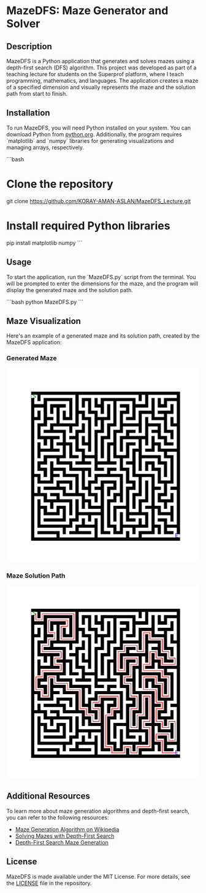 # MazeDFS: Maze Generator and Solver

## Description
MazeDFS is a Python application that generates and solves mazes using a depth-first search (DFS) algorithm. This project was developed as part of a teaching lecture for students on the Superprof platform, where I teach programming, mathematics, and languages. The application creates a maze of a specified dimension and visually represents the maze and the solution path from start to finish.

## Installation
To run MazeDFS, you will need Python installed on your system. You can download Python from [python.org](https://www.python.org/downloads/). Additionally, the program requires \`matplotlib\` and \`numpy\` libraries for generating visualizations and managing arrays, respectively.

\`\`\`bash
# Clone the repository
git clone https://github.com/KORAY-AMAN-ASLAN/MazeDFS_Lecture.git

# Install required Python libraries
pip install matplotlib numpy
\`\`\`

## Usage
To start the application, run the \`MazeDFS.py\` script from the terminal. You will be prompted to enter the dimensions for the maze, and the program will display the generated maze and the solution path.

\`\`\`bash
python MazeDFS.py
\`\`\`

## Maze Visualization
Here's an example of a generated maze and its solution path, created by the MazeDFS application:

### Generated Maze
![Generated Maze](https://github.com/KORAY-AMAN-ASLAN/MazeDFS_Lecture/blob/main/image%20(1).png)

### Maze Solution Path
![Maze Solution](https://github.com/KORAY-AMAN-ASLAN/MazeDFS_Lecture/blob/main/image.png)

## Additional Resources
To learn more about maze generation algorithms and depth-first search, you can refer to the following resources:
- [Maze Generation Algorithm on Wikipedia](https://en.wikipedia.org/wiki/Maze_generation_algorithm)
- [Solving Mazes with Depth-First Search](https://medium.com/swlh/solving-mazes-with-depth-first-search-e315771317ae)
- [Depth-First Search Maze Generation](https://www.algosome.com/articles/maze-generation-depth-first.html)

## License
MazeDFS is made available under the MIT License. For more details, see the [LICENSE](LICENSE) file in the repository.
